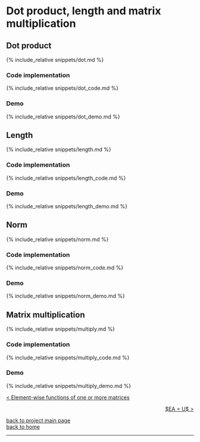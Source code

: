 # Dot product, length and matrix multiplication

## Dot product
{% include_relative snippets/dot.md %}
### Code implementation
{% include_relative snippets/dot_code.md %}
### Demo
{% include_relative snippets/dot_demo.md %}

## Length
{% include_relative snippets/length.md %}
### Code implementation
{% include_relative snippets/length_code.md %}
### Demo
{% include_relative snippets/length_demo.md %}

## Norm
{% include_relative snippets/norm.md %}
### Code implementation
{% include_relative snippets/norm_code.md %}
### Demo
{% include_relative snippets/norm_demo.md %}

## Matrix multiplication
{% include_relative snippets/multiply.md %}
### Code implementation
{% include_relative snippets/multiply_code.md %}
### Demo
{% include_relative snippets/multiply_demo.md %}

[< Element-wise functions of one or more matrices](./elwise_function.md)

<div style="text-align: right">
<a href="https://matt-a-bennett.github.io/numpy_from_scratch/elimination.html">$EA = U$ ></a>
</div>


[back to project main page](./numpy_from_scratch.md)\
[back to home](../index.md)

---
<script src="https://utteranc.es/client.js"
        repo="Matt-A-Bennett/Matt-A-Bennett.github.io"
        issue-term="https://matt-a-bennett.github.io/numpy_from_scratch/dot_prod_and_mat_multiply.html"
        theme="github-light"
        crossorigin="anonymous"
        async>
</script>

